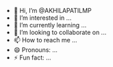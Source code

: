 - 👋 Hi, I’m @AKHILAPATILMP
- 👀 I’m interested in ...
- 🌱 I’m currently learning ...
- 💞️ I’m looking to collaborate on ...
- 📫 How to reach me ...
- 😄 Pronouns: ...
- ⚡ Fun fact: ...

<!---
AKHILAPATILMP/AKHILAPATILMP is a ✨ special ✨ repository because its `README.md` (this file) appears on your GitHub profile.
You can click the Preview link to take a look at your changes.
--->
